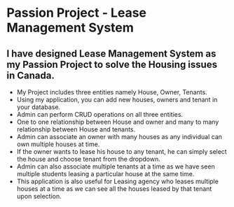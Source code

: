 # Passion Project - Lease Management System

## I have designed Lease Management System as my Passion Project to solve the Housing issues in Canada.

- My Project includes three entities namely House, Owner, Tenants.
- Using my application, you can add new houses, owners and tenant in your database.
- Admin can perform CRUD operations on all three entities.
- One to one relationship between House and owner and many to many relationship between House and tenants.
- Admin can associate an owner with many houses as any individual can own multiple houses at time. 
- If the owner wants to lease his house to any tenant, he can simply select the house and choose tenant from the dropdown. 
- Admin can also associate multiple tenants at a time as we have seen multiple students leasing a particular house at the same time. 
- This application is also useful for Leasing agency who leases multiple houses at a time as we can see all the houses leased by that tenant upon selection.

